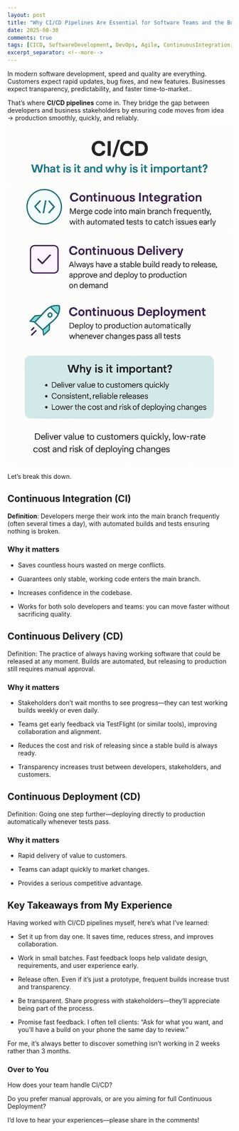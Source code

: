```yaml
---
layout: post
title: "Why CI/CD Pipelines Are Essential for Software Teams and the Business"
date: 2025-08-30
comments: true
tags: [CICD, SoftwareDevelopment, DevOps, Agile, ContinuousIntegration, ContinuousDelivery, iOSDevelopment]
excerpt_separator: <!--more-->
---
```


In modern software development, speed and quality are everything. Customers expect rapid updates, bug fixes, and new features. Businesses expect transparency, predictability, and faster time-to-market..
<!--more-->

That’s where **CI/CD pipelines** come in. They bridge the gap between developers and business stakeholders by ensuring code moves from idea → production smoothly, quickly, and reliably.

![CI/CD](/assets/img/images-cicd/cicd.png "CI/CD")

Let’s break this down.

## Continuous Integration (CI)
**Definition**: Developers merge their work into the main branch frequently (often several times a day), with automated builds and tests ensuring nothing is broken.

### Why it matters
- Saves countless hours wasted on merge conflicts.

- Guarantees only stable, working code enters the main branch.

- Increases confidence in the codebase.

- Works for both solo developers and teams: you can move faster without sacrificing quality.

## Continuous Delivery (CD)
Definition: The practice of always having working software that could be released at any moment. Builds are automated, but releasing to production still requires manual approval.

### Why it matters
- Stakeholders don’t wait months to see progress—they can test working builds weekly or even daily.

- Teams get early feedback via TestFlight (or similar tools), improving collaboration and alignment.

- Reduces the cost and risk of releasing since a stable build is always ready.

- Transparency increases trust between developers, stakeholders, and customers.

## Continuous Deployment (CD)
Definition: Going one step further—deploying directly to production automatically whenever tests pass.

### Why it matters
- Rapid delivery of value to customers.

- Teams can adapt quickly to market changes.

- Provides a serious competitive advantage.

## Key Takeaways from My Experience
Having worked with CI/CD pipelines myself, here’s what I’ve learned:

- Set it up from day one. It saves time, reduces stress, and improves collaboration.

- Work in small batches. Fast feedback loops help validate design, requirements, and user experience early.

- Release often. Even if it’s just a prototype, frequent builds increase trust and transparency.

- Be transparent. Share progress with stakeholders—they’ll appreciate being part of the process.

- Promise fast feedback. I often tell clients: “Ask for what you want, and you’ll have a build on your phone the same day to review.”

For me, it’s always better to discover something isn’t working in 2 weeks rather than 3 months.

### Over to You
How does your team handle CI/CD?

Do you prefer manual approvals, or are you aiming for full Continuous Deployment?

I’d love to hear your experiences—please share in the comments!


